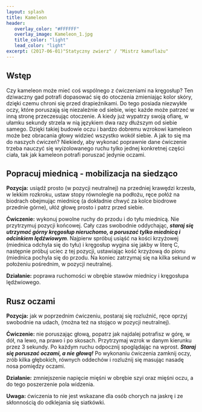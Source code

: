 ```yaml
---
layout: splash
title: Kameleon
header:
   overlay_color: "#FFFFFF"
   overlay_image: Kameleon_1.jpg
   title_color: "light"
   lead_color: "light"
excerpt: (2017-06-01)"Statyczny zwierz" / "Mistrz kamuflażu" 
---
```


## Wstęp

Czy kameleon może mieć coś wspólnego z ćwiczeniami na kręgosłup? Ten dziwaczny gad potrafi dopasować się do otoczenia zmieniając kolor skóry, dzięki czemu chroni się przed drapieżnikami. Do tego posiada niezwykłe oczy, które poruszają się niezależnie od siebie, więc każde może patrzeć w inną stronę przeczesując otoczenie. A kiedy już wypatrzy swoją ofiarę, w ułamku sekundy strzela w nią językiem dwa razy dłuższym od siebie samego. Dzięki takiej budowie oczu i bardzo dobremu wzrokowi kameleon może bez obracania głowy widzieć wszystko wokół siebie.
A jak to się ma do naszych ćwiczeń? Niekiedy, aby wykonać poprawnie dane ćwiczenie trzeba nauczyć się wyizolowanego ruchu tylko jednej konkretnej części ciała, tak jak kameleon potrafi poruszać jedynie oczami.


## Popracuj miednicą - mobilizacja na siedząco

**Pozycja:** usiądź prosto (w pozycji neutralnej) na przedniej krawędzi krzesła, w lekkim rozkroku, ustaw stopy równolegle na podłożu,  ręce połóż na biodrach obejmując miednicę (a dokładnie chwyć za kolce biodrowe przednie górne), ułóż głowę prosto i patrz przed siebie.

**Ćwiczenie:** wykonuj powolne ruchy do przodu i do tyłu miednicą. Nie przytrzymuj pozycji końcowej. Cały czas swobodnie oddychając, ***staraj się utrzymać górny kręgosłup nieruchomo, a poruszać tylko miednicą i odcinkiem lędźwiowym***. Najpierw spróbuj usiąść na kości krzyżowej (miednica odchyla się do tyłu) i kręgosłup wygina się jakby w literę C, następnie próbuj uciec z tej pozycji, ustawiając kość krzyżową do pionu (miednica pochyla się do przodu. Na koniec zatrzymaj się na kilka sekund w położeniu pośrednim, w pozycji neutralnej.

**Działanie:** poprawa ruchomości w obrębie stawów miednicy i kręgosłupa lędźwiowego.


## Rusz oczami

**Pozycja:** jak w poprzednim ćwiczeniu, postaraj się rozluźnić, ręce oprzyj swobodnie na udach, (można też na stojąco w pozycji neutralnej).

**Ćwiczenie:** nie poruszając głową, popatrz jak najdalej potrafisz w górę, w dół, na lewo, na prawo i po skosach. Przytrzymaj wzrok w danym kierunku przez 3 sekundy. Po każdym ruchu odpocznij spoglądając na wprost. ***Staraj się poruszać oczami, a nie głową!*** Po wykonaniu ćwiczenia zamknij oczy, zrób kilka głębokich, równych oddechów  i rozluźnij się masując nasadę nosa pomiędzy oczami.

**Działanie:** zmniejszenie napięcie mięśni w obrębie szyi oraz mięśni oczu, a do tego poszerzenie pola widzenia.    

**Uwaga:** ćwiczenia to nie jest wskazane dla osób chorych na jaskrę i ze skłonnością do odklejania się siatkówki.


